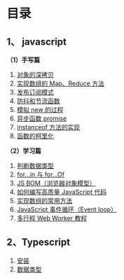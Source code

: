 # 目录

## 1、 javascript




**（1）手写篇**

1. [对象的深拷贝](./clode-deep.md) 
1. [实现数组的 Map、Reduce 方法](./array-method.md)
1. [发布订阅模式](./emitter.md)
1. [防抖和节流函数](./debounce-throttle.md)
1. [模拟 new 的过程](./new.md)
1. [异步函数 promise](./promise.md)
1. [instanceof 方法的实现](./instanceof.md)
1. [函数的柯里化](./curry.md)


**（2）学习篇**
1. [判断数据类型](./data-type.md)
1. [for...in 与 for...Of](./inAndOf.md)
1. [JS BOM（浏览器对象模型）](./bom.md)
1. [如何编写高质量 JavaScript 代码](./effactive-js.md)
1. [实现数组的常用方法](./array-method.md)
1. [JavaScript 事件循环（Event loop）](./event-loop.md)
1. [多行程 Web Worker 教程](./webworker.md)


## 2、Typescript

1. [安装](./t-install.md)
1. [数据类型](./t-base.md)


